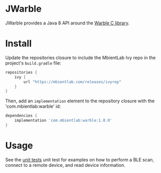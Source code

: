 # JWarble
JWarble provides a Java 8 API around the [Warble C library](https://github.com/mbientlab/Warble).

# Install
Update the repositories closure to include the MbientLab Ivy repo in the project's ``build.gradle`` file:

```groovy
repositories {
    ivy {
        url "https://mbientlab.com/releases/ivyrep"
    }
}
```

Then, add an ``implementation`` element to the repository closure with the 'com.mbientlab:warble' id:

```groovy
dependencies {
    implementation 'com.mbientlab:warble:1.0.0'
}
```

# Usage
See the [unit tests](https://github.com/mbientlab/JWarble/blob/master/src/test/java/com/mbientlab/warble/Example.java) unit test for examples 
on how to perform a BLE scan, connect to a remote device, and read device information.